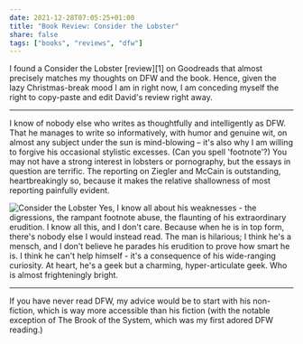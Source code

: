 ```yaml
---
date: 2021-12-28T07:05:25+01:00
title: "Book Review: Consider the Lobster"
share: false
tags: ["books", "reviews", "dfw"]
---
```

I found a Consider the Lobster [review][1] on Goodreads that almost precisely
matches my thoughts on DFW and the book. Hence, given the lazy Christmas-break
mood I am in right now, I am conceding myself the right to copy-paste and edit
David's review right away.

---
I know of nobody else who writes as thoughtfully and intelligently as DFW. That
he manages to write so informatively, with humor and genuine wit, on almost any
subject under the sun is mind-blowing – it's also why I am willing to forgive
his occasional stylistic excesses. (Can you spell 'footnote'?) You may not have
a strong interest in lobsters or pornography, but the essays in question are
terrific. The reporting on Ziegler and McCain is outstanding, heartbreakingly
so, because it makes the relative shallowness of most reporting painfully
evident. 

![Consider the Lobster](/images/consider-the-lobster.jpg#right)
Yes, I know all about his weaknesses - the digressions, the rampant footnote
abuse, the flaunting of his extraordinary erudition. I know all this, and
I don't care. Because when he is in top form, there's nobody else I would
instead read. The man is hilarious; I think he's a mensch, and I don't believe
he parades his erudition to prove how smart he is. I think he can't help
himself - it's a consequence of his wide-ranging curiosity. At heart, he's
a geek but a charming, hyper-articulate geek. Who is almost frighteningly
bright.

---
If you have never read DFW, my advice would be to start with his non-fiction,
which is way more accessible than his fiction (with the notable exception of
The Brook of the System, which was my first adored DFW reading.)

